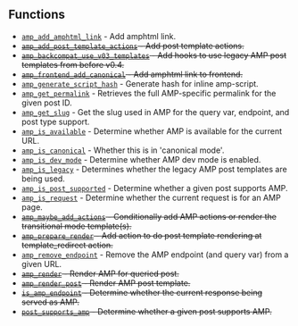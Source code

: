 ## Functions

* [`amp_add_amphtml_link`](amp_add_amphtml_link.md) - Add amphtml link.
* ~~[`amp_add_post_template_actions`](amp_add_post_template_actions.md) - Add post template actions.~~
* ~~[`amp_backcompat_use_v03_templates`](amp_backcompat_use_v03_templates.md) - Add hooks to use legacy AMP post templates from before v0.4.~~
* ~~[`amp_frontend_add_canonical`](amp_frontend_add_canonical.md) - Add amphtml link to frontend.~~
* [`amp_generate_script_hash`](amp_generate_script_hash.md) - Generate hash for inline amp-script.
* [`amp_get_permalink`](amp_get_permalink.md) - Retrieves the full AMP-specific permalink for the given post ID.
* [`amp_get_slug`](amp_get_slug.md) - Get the slug used in AMP for the query var, endpoint, and post type support.
* [`amp_is_available`](amp_is_available.md) - Determine whether AMP is available for the current URL.
* [`amp_is_canonical`](amp_is_canonical.md) - Whether this is in &#039;canonical mode&#039;.
* [`amp_is_dev_mode`](amp_is_dev_mode.md) - Determine whether AMP dev mode is enabled.
* [`amp_is_legacy`](amp_is_legacy.md) - Determines whether the legacy AMP post templates are being used.
* [`amp_is_post_supported`](amp_is_post_supported.md) - Determine whether a given post supports AMP.
* [`amp_is_request`](amp_is_request.md) - Determine whether the current request is for an AMP page.
* ~~[`amp_maybe_add_actions`](amp_maybe_add_actions.md) - Conditionally add AMP actions or render the transitional mode template(s).~~
* ~~[`amp_prepare_render`](amp_prepare_render.md) - Add action to do post template rendering at template_redirect action.~~
* [`amp_remove_endpoint`](amp_remove_endpoint.md) - Remove the AMP endpoint (and query var) from a given URL.
* ~~[`amp_render`](amp_render.md) - Render AMP for queried post.~~
* ~~[`amp_render_post`](amp_render_post.md) - Render AMP post template.~~
* ~~[`is_amp_endpoint`](is_amp_endpoint.md) - Determine whether the current response being served as AMP.~~
* ~~[`post_supports_amp`](post_supports_amp.md) - Determine whether a given post supports AMP.~~
